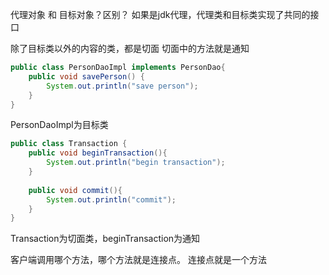
代理对象 和 目标对象？区别？
如果是jdk代理，代理类和目标类实现了共同的接口

除了目标类以外的内容的类，都是切面
切面中的方法就是通知

```java
public class PersonDaoImpl implements PersonDao{
	public void savePerson() {
		System.out.println("save person");
	}
}
```
PersonDaoImpl为目标类

```java
public class Transaction { 
	public void beginTransaction(){
		System.out.println("begin transaction");
	}
	
	public void commit(){
		System.out.println("commit");
	}
}
```
Transaction为切面类，beginTransaction为通知

客户端调用哪个方法，哪个方法就是连接点。
连接点就是一个方法
